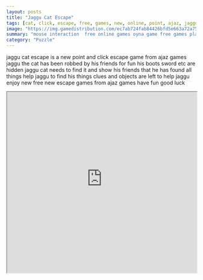 ```yaml
---
layout: posts
title: "Jaggu Cat Escape"
tags: [cat, click, escape, free, games, new, online, point, ajaz, jaggu, free, online, games, oyna, game, free, games, play, play, games]
image: "https://img.gamedistribution.com/ec7ab724fab84426bfd5e663a72a75c3.jpg"
summary: "mouse interaction  free online games oyna game free games play play games"
category: "Puzzle"
---
```


jaggu cat escape is a new point and click escape game from ajaz games jaggu the cat has been robbed by his friends for fun his boots sword etc are hidden jaggu cat needs to find it and show his friends that he has found all things help jaggu to find his things clues and objects are left to help jaggu enjoy new free new escape games from ajaz games have fun good luck

<iframe width="100%" height="480px;" src="https://flash.gamedistribution.com?game=ec7ab724fab84426bfd5e663a72a75c3"></iframe>
